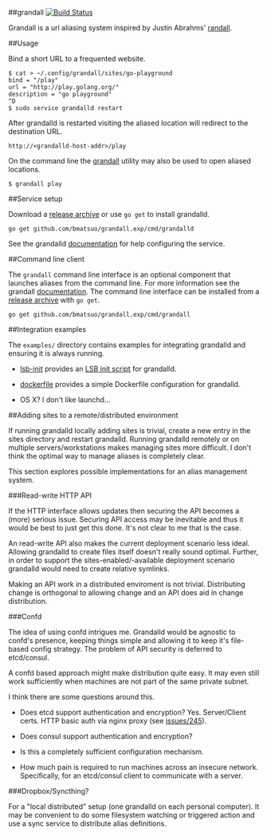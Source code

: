 ##grandall [![Build Status](https://travis-ci.org/bmatsuo/grandall.exp.svg?branch=master)](https://travis-ci.org/bmatsuo/grandall.exp)

Grandall is a url aliasing system inspired by Justin Abrahms'
[randall](https://github.com/justinabrahms/randall).

##Usage

Bind a short URL to a frequented website.

    $ cat > ~/.config/grandall/sites/go-playground
    bind = "/play"
    url = "http://play.golang.org/"
    description = "go playground"
    ^D
    $ sudo service grandalld restart

After grandalld is restarted visiting the aliased location will redirect to the
destination URL.

    http://<grandalld-host-addr>/play

On the command line the
[grandall](http://godoc.org/github.com/bmatsuo/grandall.exp/cmd/grandall)
utility may also be used to open aliased locations.

    $ grandall play

##Service setup

Download a [release
archive](http://github.com/bmatsuo/grandall.exp/releases/latest) or use `go
get` to install grandalld.

    go get github.com/bmatsuo/grandall.exp/cmd/grandalld

See the grandalld
[documentation](http://godoc.org/github.com/bmatsuo/grandall.exp/cmd/grandalld)
for help configuring the service.

##Command line client

The `grandall` command line interface is an optional component that launches
aliases from the command line.  For more information see the grandall
[documentation](http://godoc.org/github.com/bmatsuo/grandall.exp/cmp/grandall).
The command line interface can be installed from a [release
archive](http://github.com/bmatsuo/grandall.exp/releases/latest) with `go get`.

    go get github.com/bmatsuo/grandall.exp/cmd/grandall

##Integration examples

The `examples/` directory contains examples for integrating grandalld and
ensuring it is always running.

- [lsb-init](https://github.com/bmatsuo/grandall.exp/tree/master/examples/lsb-init)
  provides an [LSB init script](https://wiki.debian.org/LSBInitScripts) for
  grandalld.

- [dockerfile](https://github.com/bmatsuo/grandall.exp/tree/master/examples/dockerfile)
  provides a simple Dockerfile configuration for grandalld.

- OS X? I don't like launchd...

##Adding sites to a remote/distributed environment

If running grandalld locally adding sites is trivial, create a new entry in the
sites directory and restart grandalld.  Running grandalld remotely or on
multiple servers/workstations makes managing sites more difficult.  I don't
think the optimal way to manage aliases is completely clear.

This section explores possible implementations for an alias management system.

###Read-write HTTP API

If the HTTP interface allows updates then securing the API becomes a (more)
serious issue.  Securing API access may be inevitable and thus it would be best
to just get this done.  It's not clear to me that is the case.

An read-write API also makes the current deployment scenario less ideal.
Allowing grandalld to create files itself doesn't really sound optimal.
Further, in order to support the sites-enabled/-available deployment scenario
grandalld would need to create relative symlinks.

Making an API work in a distributed enviroment is not trivial.  Distributing
change is orthogonal to allowing change and an API does aid in change
distribution.

###Confd

The idea of using confd intrigues me.  Grandalld would be agnostic to confd's
presence, keeping things simple and allowing it to keep it's file-based config
strategy.  The problem of API security is deferred to etcd/consul.

A confd based approach might make distribution quite easy.  It may even still
work sufficiently when machines are not part of the same private subnet.

I think there are some questions around this.

- Does etcd support authentication and encryption? Yes. Server/Client certs.
  HTTP basic auth via nginx proxy (see
[issues/245](https://github.com/coreos/etcd/issues/254)).

- Does consul support authentication and encryption?

- Is this a completely sufficient configuration mechanism.

- How much pain is required to run machines across an insecure network.
  Specifically, for an etcd/consul client to communicate with a server.

###Dropbox/Syncthing?

For a "local distributed" setup (one grandalld on each personal computer).  It
may be convenient to do some filesystem watching or triggered action and use a
sync service to distribute alias definitions.
